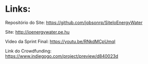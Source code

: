 # Links:

Repositório do Site: https://github.com/jobsonrp/SiteIoEnergyWater

Site: http://ioenergywater.pe.hu

Video da Sprint Final: https://youtu.be/RNkdMCpUmqI

Link do Crowdfunding: https://www.indiegogo.com/project/preview/d840023d
